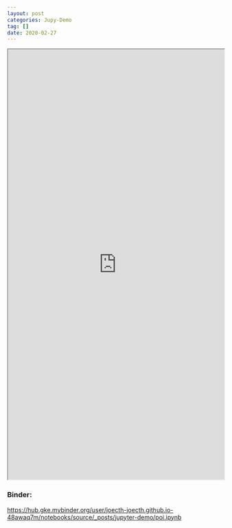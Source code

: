 ```yaml
---
layout: post
categories: Jupy-Demo
tag: []
date: 2020-02-27
---
```






<iframe src="https://nbviewer.jupyter.org/github/Joecth/Joecth.github.io/blob/hexo-melody/source/_posts/jupyter-demo/poi.ipynb" width="100%" height="1000"></iframe>



### Binder:

https://hub.gke.mybinder.org/user/joecth-joecth.github.io-48awaq7m/notebooks/source/_posts/jupyter-demo/poi.ipynb




